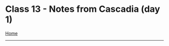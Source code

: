 # Class 13 - Notes from Cascadia (day 1)

[Home](https://justinhamerly.github.io/reading-notes/)

---
